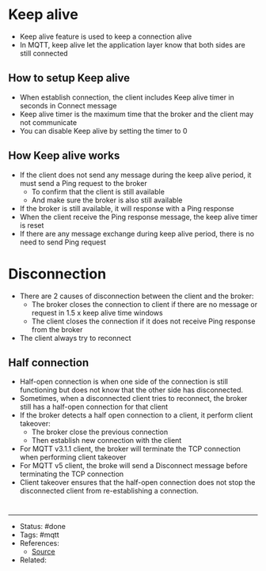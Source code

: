 # Keep alive
- Keep alive feature is used to keep a connection alive
- In MQTT, keep alive let the application layer know that both sides are still connected

## How to setup Keep alive
- When establish connection, the client includes Keep alive timer in seconds in Connect message
- Keep alive timer is the maximum time that the broker and the client may not communicate
- You can disable Keep alive by setting the timer to 0

## How Keep alive works
- If the client does not send any message during the keep alive period, it must send a Ping request to the broker
	- To confirm that the client is still available
	- And make sure the broker is also still available
- If the broker is still available, it will response with a Ping response
- When the client receive the Ping response message, the keep alive timer is reset
- If there are any message exchange during keep alive period, there is no need to send Ping request

# Disconnection
- There are 2 causes of disconnection between the client and the broker:
	- The broker closes the connection to client if there are no message or request in 1.5 x keep alive time windows
	- The client closes the connection if it does not receive Ping response from the broker
- The client always try to reconnect

## Half connection
- Half-open connection is when one side of the connection is still functioning but does not know that the other side has disconnected.
- Sometimes, when a disconnected client tries to reconnect, the broker still has a half-open connection for that client
- If the broker detects a half open connection to a client, it perform client takeover:
	- The broker close the previous connection
	- Then establish new connection with the client
- For MQTT v3.1.1 client, the broker will terminate the TCP connection when performing client takeover
- For MQTT v5 client, the broke will send a Disconnect message before terminating the TCP connection
- Client takeover ensures that the half-open connection does not stop the disconnected client from re-establishing a connection.
#
---
- Status: #done
- Tags: #mqtt
- References:
	- [Source]()
- Related:
